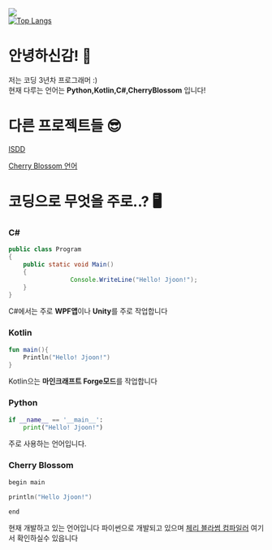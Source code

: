 ![](https://github-readme-stats.vercel.app/api?locale=kr&username=Jjoon0513&show_icons=true&theme=radical)
<br>
[![Top Langs](https://github-readme-stats.vercel.app/api/top-langs/?username=Jjoon0513&locale=kr)](https://github.com/anuraghazra/github-readme-stats)

# 안녕하신감! 👋
저는 코딩 3년차 프로그래머 :)  
현재 다루는 언어는 **Python,Kotlin,C#,CherryBlossom** 입니다!

# 다른 프로젝트들 😎
[ISDD](https://github.com/isddcompany)

[Cherry Blossom 언어](https://github.com/cherryblossomfoundation)


# 코딩으로 무엇을 주로..? 🖥️
### C#
```java
public class Program
{
	public static void Main()
	{
                 Console.WriteLine("Hello! Jjoon!");
	}
}
 ```
C#에서는 주로 **WPF앱**이나 **Unity**를 주로 작업합니다
### Kotlin
```kotlin
fun main(){
    Println("Hello! Jjoon!")
}

 ```
Kotlin으는 **마인크래프트 Forge모드**를 작업합니다
### Python

```python
if __name__ == '__main__':
	print("Hello! Jjoon!")
```
주로 사용하는 언어입니다.

### Cherry Blossom
```cpp
begin main

println("Hello Jjoon!")

end
```
현재 개발하고 있는 언어입니다
파이썬으로 개발되고 있으며
[체리 블라썸 컴파일러](https://github.com/CherryBlossomFoundation/CherryBlossom) 여기서 확인하실수 있읍니다
